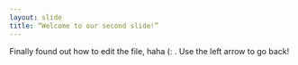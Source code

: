 ```yaml
---
layout: slide
title: “Welcome to our second slide!”
---
```

Finally found out how to edit the file, haha (: .
Use the left arrow to go back!
